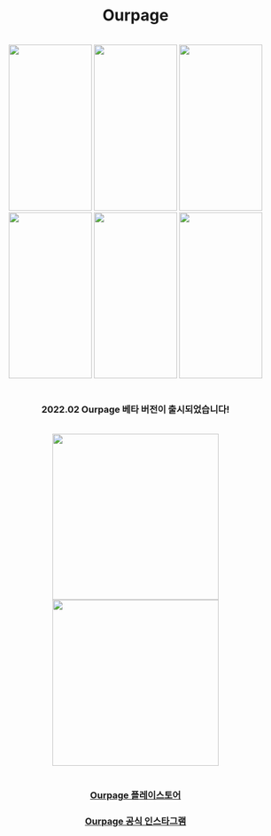 <div align="center"><h1>Ourpage</h1></div>
<br>

<div align="center">
<img src="https://user-images.githubusercontent.com/66666533/153526090-66355b2f-f1fc-476e-a8ef-e9637d207865.png" width="150" height="300" /> <img src="https://user-images.githubusercontent.com/66666533/153526311-586b626f-aee8-40be-93e0-0ad6d237a39f.png" width="150" height="300" /> <img src="https://user-images.githubusercontent.com/66666533/153526582-2d0b9ac1-7fce-4c37-82cb-3ecd6193867c.png" width="150" height="300" /> <img src="https://user-images.githubusercontent.com/66666533/153526120-46bda294-24f8-4c78-ba0a-b698db2cf5cf.png" width="150" height="300" /> <img src="https://user-images.githubusercontent.com/66666533/153526121-386b02f9-653b-4208-a2e0-562d42a07f36.png" width="150" height="300" /> <img src="https://user-images.githubusercontent.com/66666533/153526133-2181e4b0-14ea-4ae5-a766-c8c6b154a3cc.png" width="150" height="300" />
</div>
<br>

<div align="center"><h3>2022.02 Ourpage 베타 버전이 출시되었습니다!</h3></div><br>
<div align="center"><img src="https://user-images.githubusercontent.com/66666533/153526745-2de77e48-f729-40ad-bb6c-9c15a9302e0b.png" width="300" height="300" />   <img src="https://user-images.githubusercontent.com/66666533/153526786-670899d6-47c0-4390-a4e3-3cae617c2c99.png" width="300" height="300" /></div>
<br>
<div align="center"><h3><a href="https://play.google.com/store/apps/details?id=com.mangpo.bookclub">Ourpage 플레이스토어</a></h3><h3><a href="https://instagram.com/ourpage_app?utm_medium=copy_link">Ourpage 공식 인스타그램</a></h3></div>
<br><br>
